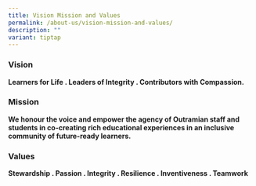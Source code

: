 ```yaml
---
title: Vision Mission and Values
permalink: /about-us/vision-mission-and-values/
description: ""
variant: tiptap
---
```

<h3>Vision</h3>
<p><strong>Learners for Life . Leaders of Integrity . Contributors with Compassion.</strong>
</p>
<h3>Mission</h3>
<p><strong>We honour the voice and empower the agency of Outramian staff and students in co-creating rich educational experiences in an inclusive community of future-ready learners.</strong>
</p>
<h3>Values</h3>
<p><strong>Stewardship . Passion . Integrity . Resilience . Inventiveness . Teamwork</strong>
</p>